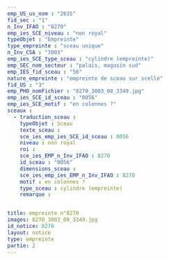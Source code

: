 ```yaml
---
emp_US_us_nom : "2635"
fid_sec : "1"
n_Inv_IFAO : "8270"
emp_ies_SCE_niveau : "non royal"
typeObjet : "Empreinte"
type_empreinte : "sceau unique"
n_Inv_CSA : "3003"
emp_ies_SCE_type_sceau : "cylindre (empreinte)"
emp_SEC_nom_secteur : "palais, magasin sud"
emp_IES_fid_sceau : "56"
nature_empreinte : "empreinte de sceau sur scellé"
fid_US : "3"
emp_PHO_nomFichier : "8270_3003_08_3349.jpg"
emp_ies_SCE_id_sceau : "0056"
emp_ies_SCE_motif : "en colonnes ?"
sceaux :
  - traduction_sceau : 
    typeObjet : Sceau
    texte_sceau : 
    sce_ies_emp_ies_SCE_id_sceau : 0056
    niveau : non royal
    roi : 
    sce_ies_EMP_n_Inv_IFAO : 8270
    id_sceau : "0056"
    dimensions_sceau : 
    sce_ies_emp_ies_EMP_n_Inv_IFAO : 8270
    motif : en colonnes ?
    type_sceau : cylindre (empreinte)
    remarque : 


title: empreinte n°8270
images: 8270_3003_08_3349.jpg
id_notice: 8270
layout: notice
type: empreinte
partie: 2
---
```

